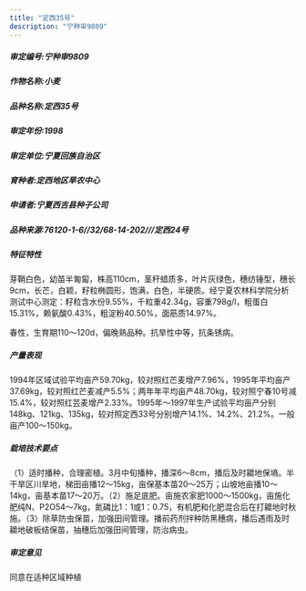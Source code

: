 ```yaml
---
title: "定西35号"
description: "宁种审9809"
---
```

##### 审定编号:宁种审9809

##### 作物名称:小麦

##### 品种名称:定西35号

##### 审定年份:1998

##### 审定单位:宁夏回族自治区

##### 育种者:定西地区旱农中心

##### 申请者:宁夏西吉县种子公司

##### 品种来源:76120-1-6//32/68-14-202///定西24号

##### 特征特性
芽鞘白色，幼苗半匍匐，株高110cm，茎秆蜡质多，叶片灰绿色，穗纺锤型，穗长9cm，长芒，白颖，籽粒椭圆形，饱满，白色，半硬质。经宁夏农林科学院分析测试中心测定：籽粒含水份9.55%，千粒重42.34g，容重798g/l，粗蛋白15.31%，赖氨酸0.43%，粗淀粉40.50%，面筋质14.97%。
春性，生育期110～120d，偏晚熟品种。抗旱性中等，抗条锈病。


##### 产量表现
1994年区域试验平均亩产59.70kg，较对照红芒麦增产7.96%，1995年平均亩产37.69kg，较对照红芒麦减产5.5%；两年年平均亩产48.70kg，较对照宁春10号减15.4%，较对照红芸麦增产2.33%。1995年～1997年生产试验平均亩产分别148kg、121kg、135kg，较对照定西33号分别增产14.1%、14.2%、21.2%。一般亩产100～150kg。

##### 栽培技术要点
（1）适时播种，合理密植。3月中旬播种，播深6～8cm，播后及时耱地保墒。半干旱区川旱地，梯田亩播12～15kg，亩保基本苗20～25万；山坡地亩播10～14kg，亩基本苗17～20万。（2）施足底肥。亩施农家肥1000～1500kg，亩施化肥纯N、P2O54～7kg，氮磷比1：1或1：0.75，有机肥和化肥混合后在打耱地时秋施。（3）除草防虫保苗，加强田间管理。播前药剂拌种防黑穗病，播后遇雨及时耱地破板结保苗，抽穗后加强田间管理，防治病虫。

##### 审定意见
同意在适种区域种植
